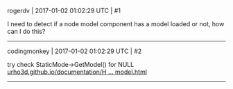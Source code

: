 rogerdv | 2017-01-02 01:02:29 UTC | #1

I need to detect if a node model component has a model loaded or not, how can I do this?

-------------------------

codingmonkey | 2017-01-02 01:02:29 UTC | #2

try check StaticMode->GetModel() for NULL  
[urho3d.github.io/documentation/H ... model.html](http://urho3d.github.io/documentation/HEAD/class_urho3_d_1_1_static_model.html)

-------------------------

